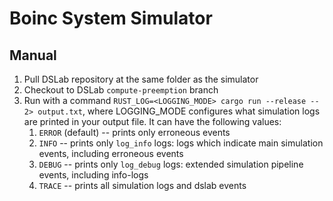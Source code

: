 # Boinc System Simulator
## Manual 
1. Pull DSLab repository at the same folder as the simulator
2. Checkout to DSLab `compute-preemption` branch
3. Run with a command `RUST_LOG=<LOGGING_MODE> cargo run --release --  2> output.txt`, where LOGGING_MODE configures what simulation logs are printed in your output file. It can have the following values: 
    1. `ERROR` (default) -- prints only erroneous events
    2. `INFO` -- prints only `log_info` logs: logs which indicate main simulation events, including erroneous events
    3. `DEBUG` --  prints only `log_debug` logs: extended simulation pipeline events, including info-logs 
    4. `TRACE`  -- prints all simulation logs and dslab events 
